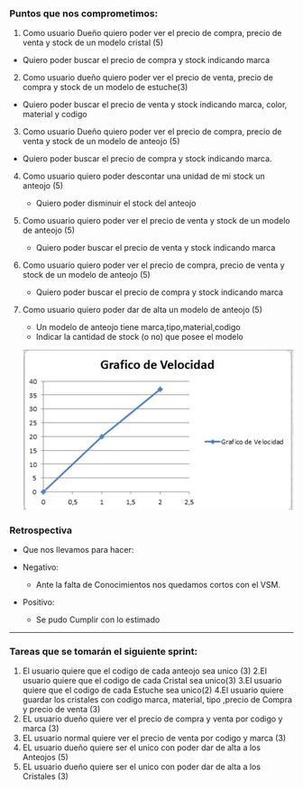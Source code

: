 ### Puntos que nos comprometimos:

1. Como usuario Dueño quiero poder ver el precio de compra, precio de venta y stock de un modelo cristal (5)
* Quiero poder buscar el precio de compra y stock indicando marca


2. Como usuario dueño quiero poder ver el precio de venta, precio de compra y stock de un modelo de estuche(3)
* Quiero poder buscar el precio de venta y stock indicando marca, color, material y codigo


3. Como usuario Dueño quiero poder ver el precio de compra, precio de venta y stock de un modelo de anteojo (5)
* Quiero poder buscar el precio de compra y stock indicando marca.


4. Como usuario quiero poder descontar una unidad de mi stock un anteojo (5)
    * Quiero poder disminuir el stock del anteojo


5. Como usuario quiero poder ver el precio de venta y stock de un modelo de anteojo (5)
    * Quiero poder buscar el precio de venta y stock indicando marca

6. Como usuario quiero poder ver el precio de compra, precio de venta y stock de un modelo de anteojo (5)
    * Quiero poder buscar el precio de compra y stock indicando marca


10. Como usuario quiero poder dar de alta un modelo de anteojo (5)
    * Un modelo de anteojo tiene marca,tipo,material,codigo
    * Indicar la cantidad de stock (o no) que posee el modelo
       
    ![grafico velocidad](https://github.com/Miloro/ProyectoJordan/blob/dev/Sprints/sprint2/grafico%20de%20velocidad.PNG)
    


### Retrospectiva

* Que nos llevamos para hacer:
    
* Negativo:
     * Ante la falta de Conocimientos nos quedamos cortos con el VSM. 

* Positivo:
    * Se pudo Cumplir con lo estimado
    

---

### Tareas que se tomarán el siguiente sprint:


1. El usuario quiere que el codigo de cada anteojo sea unico (3)
2.El usuario quiere que el codigo de cada Cristal sea unico(3)
3.El usuario quiere que el codigo de cada Estuche sea unico(2)
4.El usuario quiere guardar los cristales con codigo marca, material, tipo ,precio de Compra y precio de venta (3)
5. EL usuario  dueño quiere ver el precio de compra  y venta por codigo y marca (3)
6. EL usuario  normal quiere ver el precio de venta   por codigo y marca (3)
7. EL usuario  dueño quiere ser el unico con poder dar de alta a los Anteojos (5)
8. EL usuario  dueño quiere ser el unico con poder dar de alta a los Cristales (3)




